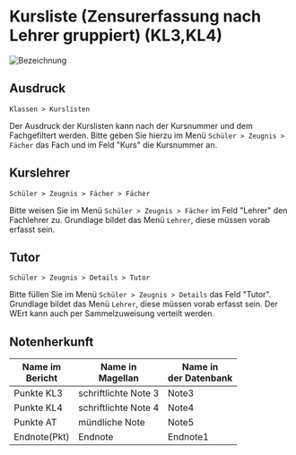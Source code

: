 # Kursliste (Zensurerfassung nach Lehrer gruppiert) (KL3,KL4)

![Bezeichnung](/assets/images/kurslisten/001.png)

## Ausdruck

`Klassen > Kurslisten`

Der Ausdruck der Kurslisten kann nach der Kursnummer und dem Fachgefiltert werden. Bitte geben Sie hierzu im Menü `Schüler > Zeugnis > Fächer` das Fach und im Feld "Kurs" die Kursnummer an.

## Kurslehrer

`Schüler > Zeugnis > Fächer > Fächer`

Bitte weisen Sie im Menü `Schüler > Zeugnis > Fächer` im Feld "Lehrer" den Fachlehrer zu. Grundlage bildet das Menü `Lehrer`, diese müssen vorab erfasst sein.

## Tutor

`Schüler > Zeugnis > Details > Tutor`

Bitte füllen Sie im Menü `Schüler > Zeugnis > Details` das Feld "Tutor". Grundlage bildet das Menü `Lehrer`, diese müssen vorab erfasst sein. Der WErt kann auch per Sammelzuweisung verteilt werden.

## Notenherkunft

Name im <br/>Bericht| Name in <br/>Magellan | Name in<br/>der Datenbank
--|--|--
Punkte KL3|schriftlichte Note 3|Note3
Punkte KL4|schriftlichte Note 4|Note4
Punkte AT|mündliche Note|Note5
Endnote(Pkt)|Endnote|Endnote1
